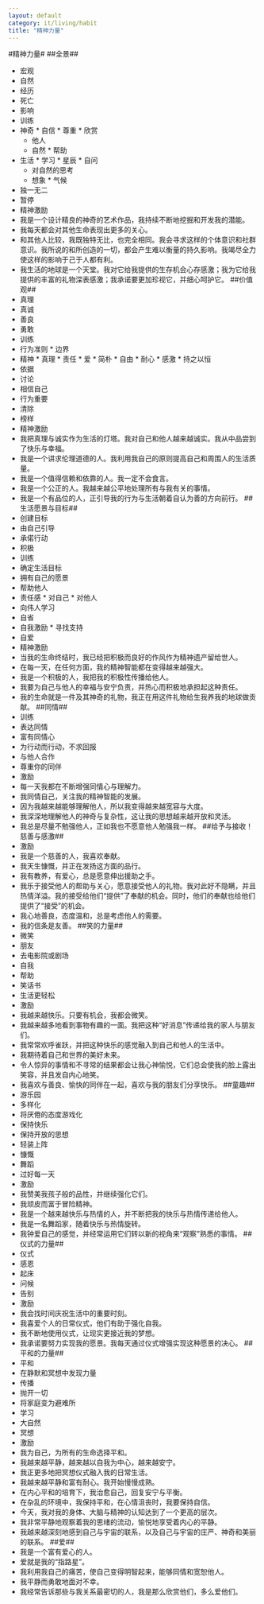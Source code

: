 ```yaml
---
layout: default
category: it/living/habit
title: "精神力量"
---
```


#精神力量#
##全景##
*  宏观
*  自然
*  经历
  *  死亡
  *  影响
*  训练
  *  神奇
    *  自信
    *  尊重
    *  欣赏
      *  他人
      *  自然
    *  帮助
  *  生活
    *  学习
    *  星辰
    *  自问
      *  对自然的思考
      *  想象
    *  气候
  *  独一无二
  *  暂停
*  精神激励
  *  我是一个设计精良的神奇的艺术作品，我持续不断地挖掘和开发我的潜能。
  *  我每天都会对其他生命表现出更多的关心。 
  *  和其他人比较，我既独特无比，也完全相同。我会寻求这样的个体意识和社群意识。我所说的和所创造的一切，都会产生难以衡量的持久影响。我竭尽全力使这样的影响于己于人都有利。 
  *  我生活的地球是一个天堂。我对它给我提供的生存机会心存感激；我为它给我提供的丰富的礼物深表感激；我承诺要更加珍视它，并细心呵护它。 
##价值观##
*  真理
  *  真诚
  *  善良
  *  勇敢
*  训练
  *  行为准则
    *  边界
  *  精神
    *  真理
    *  责任
    *  爱
    *  简朴
    *  自由
    *  耐心
    *  感激
    *  持之以恒
  *  依据
  *  讨论
  *  相信自己
  *  行为重要
  *  清除
  *  榜样
*  精神激励
  *  我把真理与诚实作为生活的灯塔。我对自己和他人越来越诚实。我从中品尝到了快乐与幸福。 
  *  我是一个讲求伦理道德的人。我利用我自己的原则提高自己和周围人的生活质量。 
  *  我是一个值得信赖和依靠的人。我一定不会食言。 
  *  我是一个公正的人。我越来越公平地处理所有与我有关的事情。 
  *  我是一个有品位的人，正引导我的行为与生活朝着自认为善的方向前行。 
##生活愿景与目标##
*  创建目标
  *  由自己引导
  *  承偌行动
  *  积极
*  训练
  *  确定生活目标
  *  拥有自己的愿景
  *  帮助他人
  *  责任感
    *  对自己
    *  对他人
  *  向伟人学习
  *  自省
  *  自我激励
    *  寻找支持
  *  自爱
*  精神激励
  *  当我的生命终结时，我已经把积极而良好的作风作为精神遗产留给世人。 
  *  在每一天，在任何方面，我的精神智能都在变得越来越强大。 
  *  我是一个积极的人，我把我的积极性传播给他人。 
  *  我要为自己与他人的幸福与安宁负责，并热心而积极地承担起这种责任。 
  *  我的生命就是一件及其神奇的礼物，我正在用这件礼物给生我养我的地球做贡献。 
##同情##
*  训练
  *  表达同情
  *  富有同情心
  *  为行动而行动，不求回报
  *  与他人合作
  *  尊重你的同伴
*  激励
  *  每一天我都在不断增强同情心与理解力。 
  *  我同情自己，关注我的精神智能的发展。 
  *  因为我越来越能够理解他人，所以我变得越来越宽容与大度。 
  *  我深深地理解他人的神奇与复杂性，这让我的思想越来越开放和灵活。 
  *  我总是尽量不勉强他人，正如我也不愿意他人勉强我一样。 
##给予与接收！慈善与感激##
*  激励
  *  我是一个慈善的人，我喜欢奉献。 
  *  我天生慷慨，并正在发扬这方面的品行。 
  *  我有教养，有爱心，总是愿意伸出援助之手。 
  *  我乐于接受他人的帮助与关心，愿意接受他人的礼物。我对此好不隐瞒，并且热情洋溢。我的接受给他们“提供”了奉献的机会。同时，他们的奉献也给他们提供了“接受”的机会。 
  *  我心地善良，态度温和，总是考虑他人的需要。 
  *  我的信条是友善。 
##笑的力量##
*  微笑
  *  朋友
  *  去电影院或剧场
  *  自我
  *  帮助
  *  笑话书
  *  生活更轻松
*  激励
  *  我越来越快乐。只要有机会，我都会微笑。 
  *  我越来越多地看到事物有趣的一面。我把这种“好消息”传递给我的家人与朋友们。 
  *  我常常欢呼雀跃，并把这种快乐的感觉融入到自己和他人的生活中。 
  *  我期待着自己和世界的美好未来。 
  *  令人惊异的事情和不寻常的结果都会让我心神愉悦，它们总会使我的脸上露出笑容，并且发自内心地笑。 
  *  我喜欢与善良、愉快的同伴在一起，喜欢与我的朋友们分享快乐。 
##童趣##
*  游乐园
  *  多样化
  *  将厌倦的态度游戏化
  *  保持快乐
  *  保持开放的思想
  *  轻装上阵
  *  慷慨
  *  舞蹈
  *  过好每一天
*  激励
  *  我赞美我孩子般的品性，并继续强化它们。 
  *  我顽皮而富于冒险精神。 
  *  我是一个越来越快乐与热情的人，并不断把我的快乐与热情传递给他人。 
  *  我是一名舞蹈家，随着快乐与热情旋转。 
  *  我钟爱自己的感觉，并经常运用它们转以新的视角来“观察”熟悉的事情。 
##仪式的力量##
*  仪式
  *  感恩
  *  起床
  *  问候
  *  告别
*  激励
  *  我会找时间庆祝生活中的重要时刻。 
  *  我喜爱个人的日常仪式，他们有助于强化自我。 
  *  我不断地使用仪式，让现实更接近我的梦想。 
  *  我承诺要努力实现我的愿景。我每天通过仪式增强实现这种愿景的决心。 
##平和的力量##
*  平和
  *  在静默和冥想中发现力量
  *  传播
  *  抛开一切
  *  将家庭变为避难所
  *  学习
  *  大自然
  *  冥想
*  激励
  *  我为自己，为所有的生命选择平和。 
  *  我越来越平静，越来越以自我为中心，越来越安宁。 
  *  我正更多地把冥想仪式融入我的日常生活。 
  *  我越来越平静和富有耐心。我开始慢慢成熟。 
  *  在内心平和的培育下，我治愈自己，回复安宁与平衡。 
  *  在杂乱的环境中，我保持平和，在心情沮丧时，我要保持自信。 
  *  今天，我对我的身体、大脑与精神的认知达到了一个更高的层次。 
  *  我非常平静地观察着我的思绪的流动，愉悦地享受着内心的平静。 
  *  我越来越深刻地感到自己与宇宙的联系，以及自己与宇宙的庄严、神奇和美丽的联系。 
##爱##
*  我是一个富有爱心的人。 
*  爱就是我的“指路星”。 
*  我利用我自己的痛苦，使自己变得明智起来，能够同情和宽恕他人。 
*  我平静而勇敢地面对不幸。 
*  我经常告诉那些与我关系最密切的人，我是那么欣赏他们，多么爱他们。 
